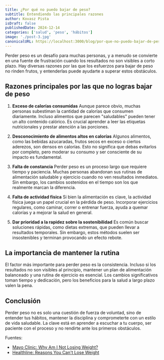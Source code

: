 ```yaml
---
title: ¿Por qué no puedo bajar de peso?
subtitle: Entendiendo las principales razones
author: Kovasz Pista
isDraft: false
publishedDate: 2024-12-14
categories: ['salud', 'peso', 'hábitos']
image: './post-3.jpg'
canonicalURL: https://localhost:3000/blog/por-que-no-puedo-bajar-de-peso
---
```


Perder peso es un desafío para muchas personas, y a menudo se convierte en una fuente de frustración cuando los resultados no son visibles a corto plazo. Hay diversas razones por las que los esfuerzos para bajar de peso no rinden frutos, y entenderlas puede ayudarte a superar estos obstáculos.

## Razones principales por las que no logras bajar de peso

1. **Exceso de calorías consumidas**
   Aunque parece obvio, muchas personas subestiman la cantidad de calorías que consumen diariamente. Incluso alimentos que parecen "saludables" pueden tener un alto contenido calórico. Es crucial aprender a leer las etiquetas nutricionales y prestar atención a las porciones.

2. **Desconocimiento de alimentos altos en calorías**
   Algunos alimentos, como las bebidas azucaradas, frutos secos en exceso o ciertos aderezos, son densos en calorías. Esto no significa que debas evitarlos por completo, pero moderar su consumo y ser consciente de su impacto es fundamental.

3. **Falta de constancia**
   Perder peso es un proceso largo que requiere tiempo y paciencia. Muchas personas abandonan sus rutinas de alimentación saludable y ejercicio cuando no ven resultados inmediatos. Sin embargo, los cambios sostenidos en el tiempo son los que realmente marcan la diferencia.

4. **Falta de actividad física**
   Si bien la alimentación es clave, la actividad física juega un papel crucial en la pérdida de peso. Incorporar ejercicios regulares, como caminar, correr o entrenar fuerza, ayuda a quemar calorías y a mejorar la salud en general.

5. **Dar prioridad a la rapidez sobre la sostenibilidad**
   Es común buscar soluciones rápidas, como dietas extremas, que pueden llevar a resultados temporales. Sin embargo, estos métodos suelen ser insostenibles y terminan provocando un efecto rebote.

## La importancia de mantener la rutina

El factor más importante para perder peso es la consistencia. Incluso si los resultados no son visibles al principio, mantener un plan de alimentación balanceado y una rutina de ejercicio es esencial. Los cambios significativos toman tiempo y dedicación, pero los beneficios para la salud a largo plazo valen la pena.

## Conclusión

Perder peso no es solo una cuestión de fuerza de voluntad, sino de entender tus hábitos, mantener la disciplina y comprometerte con un estilo de vida saludable. La clave está en aprender a escuchar a tu cuerpo, ser paciente con el proceso y no rendirte ante los primeros obstáculos.

Fuentes:

- [Mayo Clinic: Why Am I Not Losing Weight?](https://www.mayoclinic.org)
- [Healthline: Reasons You Can't Lose Weight](https://www.healthline.com)

